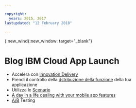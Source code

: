 ```yaml
---

copyright:
  years: 2015, 2017
lastupdated: "12 February 2018"

---
```


{:new_wind{:new_window: target="_blank"}

# Blog IBM Cloud App Launch

 - Accelera con [Innovation Delivery](https://www.ibm.com/blogs/bluemix/2018/02/app-launch-beta-now-available/)
 - Prendi il controllo della [dstribuzione della funzione](https://www.ibm.com/blogs/bluemix/2017/10/take-control-app-feature-rollout-measure-effectiveness-using-bluemix-app-launch-service/) della tua applicazione 
 - Utilizza lo [Scenario](https://www.ibm.com/blogs/bluemix/2018/01/app-launch-ibm-cloud-services/)	
 - [A day in a life dealing with your mobile app features](https://www.ibm.com/blogs/bluemix/2018/02/day-life-dealing-mobile-app-features/)
 - [A/B](https://admin.blogs.prd.ibm.event.ibm.com/blogs/bluemix/2018/02/ab-testing-using-app-launch-ibm-cloud-services/) Testing
